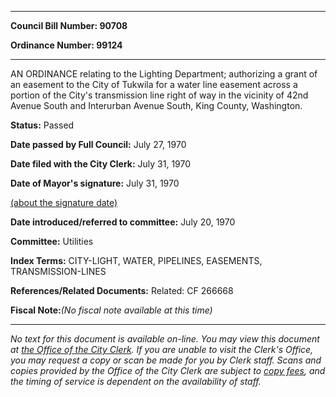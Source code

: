 

********

**Council Bill Number: 90708**
   
**Ordinance Number: 99124**
********

 AN ORDINANCE relating to the Lighting Department; authorizing a grant of an easement to the City of Tukwila for a water line easement across a portion of the City's transmission line right of way in the vicinity of 42nd Avenue South and Interurban Avenue South, King County, Washington.

**Status:** Passed
   
**Date passed by Full Council:** July 27, 1970
   
**Date filed with the City Clerk:** July 31, 1970
   
**Date of Mayor's signature:** July 31, 1970
   
[(about the signature date)](/~public/approvaldate.htm)
   
   
   
**Date introduced/referred to committee:** July 20, 1970
   
**Committee:** Utilities
   
   
**Index Terms:** CITY-LIGHT, WATER, PIPELINES, EASEMENTS, TRANSMISSION-LINES

**References/Related Documents:** Related: CF 266668

**Fiscal Note:**_(No fiscal note available at this time)_
********

_No text for this document is available on-line. You may view this document at [the Office of the City Clerk](http://www.seattle.gov/leg/clerk/contactUs.htm). If you are unable to visit the Clerk's Office, you may request a copy or scan be made for you by Clerk staff. Scans and copies provided by the Office of the City Clerk are subject to [copy fees](http://clerk.seattle.gov/~public/clerkfees.htm), and the timing of service is dependent on the availability of staff._

